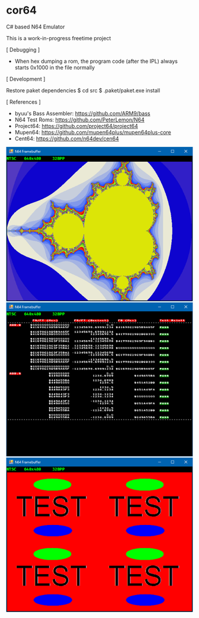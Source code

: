# cor64
C# based N64 Emulator

This is a work-in-progress freetime project

[ Debugging ]
 * When hex dumping a rom, the program code (after the IPL) always starts 0x1000 in the file normally
 
[ Development ]

Restore paket dependencies
$ cd src
$ .paket/paket.exe install

[ References ] 

 * byuu's Bass Assembler: https://github.com/ARM9/bass
 * N64 Test Roms: https://github.com/PeterLemon/N64
 * Project64: https://github.com/project64/project64
 * Mupen64: https://github.com/mupen64plus/mupen64plus-core
 * Cent64: https://github.com/n64dev/cen64

![Alt text](.github/mandelbrot.png?raw=true "Mandelbrot Test")
![Alt text](.github/fputest1.png?raw=true "FPU Add Test")
![Alt text](.github/testscreen.png?raw=true "Test Screenshot")
